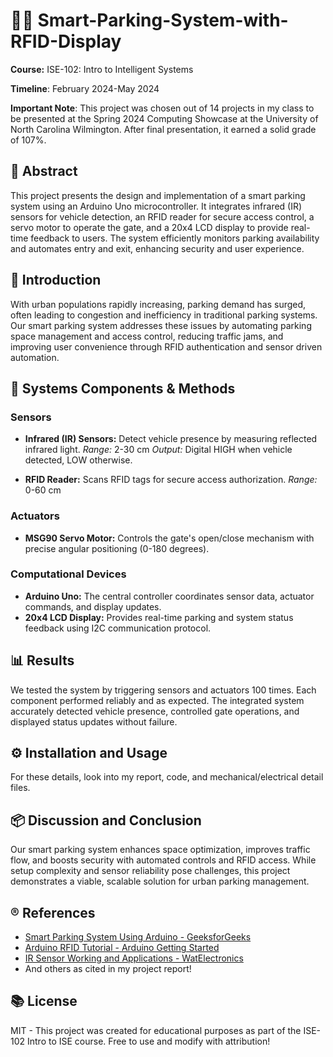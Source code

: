 # 🧠🚗 Smart-Parking-System-with-RFID-Display
**Course:** ISE-102: Intro to Intelligent Systems

**Timeline**: February 2024-May 2024

**Important Note**: This project was chosen out of 14 projects in my class to be presented at the Spring 2024 Computing Showcase at the University of North Carolina Wilmington. After final presentation, it earned a solid grade of 107%.

## 📖 Abstract
This project presents the design and implementation of a smart parking system using an Arduino Uno microcontroller. It integrates infrared (IR) sensors for vehicle detection, an RFID reader for secure access control, a servo motor to operate the gate, and a 20x4 LCD display to provide real-time feedback to users. The system efficiently monitors parking availability and automates entry and exit, enhancing security and user experience.

## 🚀 Introduction
With urban populations rapidly increasing, parking demand has surged, often leading to congestion and inefficiency in traditional parking systems. Our smart parking system addresses these issues by automating parking space management and access control, reducing traffic jams, and improving user convenience through RFID authentication and sensor driven automation. 

## 🔨 Systems Components & Methods

### Sensors
- **Infrared (IR) Sensors:** Detect vehicle presence by measuring reflected infrared light.
  *Range:* 2-30 cm
  *Output:* Digital HIGH when vehicle detected, LOW otherwise.
  
- **RFID Reader:** Scans RFID tags for secure access authorization.
  *Range:* 0-60 cm

### Actuators
- **MSG90 Servo Motor:** Controls the gate's open/close mechanism with precise angular positioning (0-180 degrees).

### Computational Devices
- **Arduino Uno:** The central controller coordinates sensor data, actuator commands, and display updates.
- **20x4 LCD Display:** Provides real-time parking and system status feedback using I2C communication protocol.

## 📊 Results
We tested the system by triggering sensors and actuators 100 times. Each component performed reliably and as expected. The integrated system accurately detected vehicle presence, controlled gate operations, and displayed status updates without failure.

## ⚙️ Installation and Usage
For these details, look into my report, code, and mechanical/electrical detail files.

## 📦 Discussion and Conclusion
Our smart parking system enhances space optimization, improves traffic flow, and boosts security with automated controls and RFID access. While setup complexity and sensor reliability pose challenges, this project demonstrates a viable, scalable solution for urban parking management.

## ®️ References
- [Smart Parking System Using Arduino - GeeksforGeeks](https://www.geeksforgeeks.org/smart-parking-system-using-arduino/)
- [Arduino RFID Tutorial - Arduino Getting Started](https://arduinogetstarted.com/tutorials/arduino-rfid-nfc)
- [IR Sensor Working and Applications - WatElectronics](https://www.watelectronics.com/ir-sensor/)
- And others as cited in my project report!

## 📚 License
MIT - This project was created for educational purposes as part of the ISE-102 Intro to ISE course. Free to use and modify with attribution!

